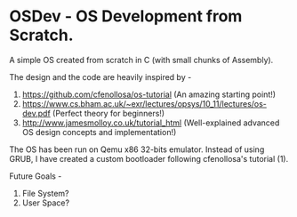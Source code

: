 # OSDev - OS Development from Scratch.
A simple OS created from scratch in C (with small chunks of Assembly).

The design and the code are heavily inspired by -
1. https://github.com/cfenollosa/os-tutorial (An amazing starting point!)
2. https://www.cs.bham.ac.uk/~exr/lectures/opsys/10_11/lectures/os-dev.pdf (Perfect theory for beginners!)
3. http://www.jamesmolloy.co.uk/tutorial_html (Well-explained advanced OS design concepts and implementation!)

The OS has been run on Qemu x86 32-bits emulator.
Instead of using GRUB, I have created a custom bootloader following cfenollosa's tutorial (1).

Future Goals - 
1. File System?
2. User Space?
